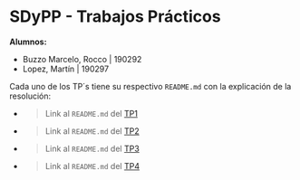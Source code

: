 # **SDyPP - Trabajos Prácticos**

**Alumnos:**

- Buzzo Marcelo, Rocco | 190292
- Lopez, Martín | 190297

Cada uno de los TP´s tiene su respectivo ```README.md``` con la explicación de la resolución:

- > Link al ```README.md``` del [TP1](https://github.com/martinlopez05/SD-2025-Trabajos-Practicos/tree/main/tp1)

- > Link al ```README.md``` del [TP2](https://github.com/martinlopez05/SD-2025-Trabajos-Practicos/tree/main/tp2)

- > Link al ```README.md``` del [TP3](https://github.com/roccobuzzomarcelo/Sobel)

- > Link al ```README.md``` del [TP4](https://github.com/martinlopez05/SD-2025-Trabajos-Practicos/tree/main/tp4)
